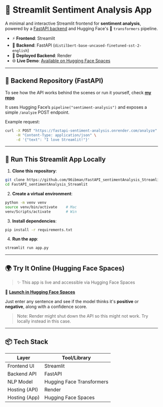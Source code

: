 # 🧠 Streamlit Sentiment Analysis App

A minimal and interactive Streamlit frontend for **sentiment analysis**, powered by a [FastAPI backend](https://github.com/96ibman/FastAPI_sentiment_analysis) and Hugging Face's 🤗 `transformers` pipeline.

- ⚡ **Frontend**: Streamlit  
- 🚀 **Backend**: FastAPI (`distilbert-base-uncased-finetuned-sst-2-english`)  
- 📡 **Deployed Backend**: Render  
- 🌐 **Live Demo**: [Available on Hugging Face Spaces](#)

---

## 🔧 Backend Repository (FastAPI)

To see how the API works behind the scenes or run it yourself, check **[my repo](https://github.com/96ibman/FastAPI_sentiment_analysis)**

It uses Hugging Face’s `pipeline("sentiment-analysis")` and exposes a simple `/analyze` POST endpoint.

Example request:

```bash
curl -X POST "https://fastapi-sentiment-analysis.onrender.com/analyze" \
     -H "Content-Type: application/json" \
     -d '{"text": "I love Streamlit!"}'
```

---

## 🚀 Run This Streamlit App Locally

1. **Clone this repository**:

```bash
git clone https://github.com/96ibman/FastAPI_sentimentAnalysis_Streamlit.git
cd FastAPI_sentimentAnalysis_Streamlit
```

2. **Create a virtual environment**:

```bash
python -m venv venv
source venv/bin/activate    # Mac
venv/Scripts/activate       # Win
```

3. **Install dependencies**:

```bash
pip install -r requirements.txt
```

4. **Run the app**:

```bash
streamlit run app.py
```

---

## 🌍 Try It Online (Hugging Face Spaces)

> ✨ This app is live and accessible via Hugging Face Spaces

🔗 [**Launch in Hugging Face Spaces**](#)

Just enter any sentence and see if the model thinks it's **positive** or **negative**, along with a confidence score.

> Note: Render might shut down the API so this might not work. Try locally instead in this case.
---

## 📦 Tech Stack

| Layer        | Tool/Library |
|--------------|--------------|
| Frontend UI  | Streamlit    |
| Backend API  | FastAPI      |
| NLP Model    | Hugging Face Transformers |
| Hosting (API) | Render      |
| Hosting (App) | Hugging Face Spaces |
